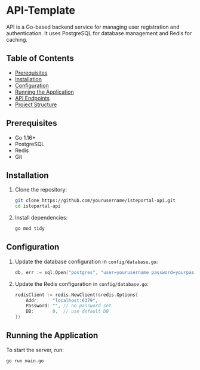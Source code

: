 # API-Template
API is a Go-based backend service for managing user registration and authentication. It uses PostgreSQL for database management and Redis for caching.

## Table of Contents

- [Prerequisites](#prerequisites)
- [Installation](#installation)
- [Configuration](#configuration)
- [Running the Application](#running-the-application)
- [API Endpoints](#api-endpoints)
- [Project Structure](#project-structure)

## Prerequisites

- Go 1.16+
- PostgreSQL
- Redis
- Git

## Installation

1. Clone the repository:

    ```sh
    git clone https://github.com/yourusername/isteportal-api.git
    cd isteportal-api
    ```

2. Install dependencies:

    ```sh
    go mod tidy
    ```

## Configuration

1. Update the database configuration in `config/database.go`:

    ```go
    db, err := sql.Open("postgres", "user=yourusername password=yourpassword dbname=yourdbname sslmode=disable")
    ```

2. Update the Redis configuration in `config/database.go`:

    ```go
    redisClient := redis.NewClient(&redis.Options{
        Addr:     "localhost:6379",
        Password: "", // no password set
        DB:       0,  // use default DB
    })
    ```

## Running the Application

To start the server, run:

```sh
go run main.go
